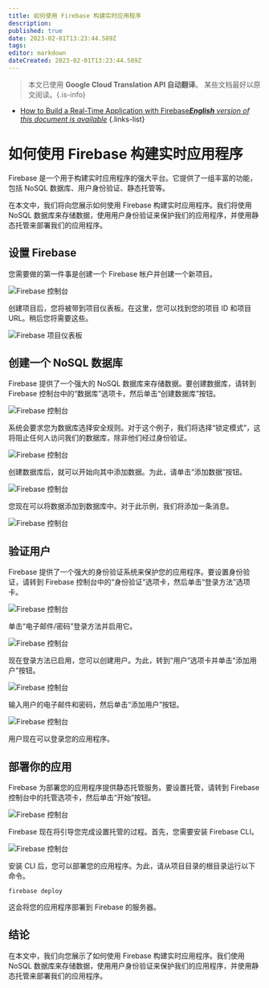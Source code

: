 ```yaml
---
title: 如何使用 Firebase 构建实时应用程序
description: 
published: true
date: 2023-02-01T13:23:44.589Z
tags: 
editor: markdown
dateCreated: 2023-02-01T13:23:44.589Z
---
```


> 本文已使用 **Google Cloud Translation API 自动翻译**。
某些文档最好以原文阅读。{.is-info}

- [How to Build a Real-Time Application with Firebase***English** version of this document is available*](/en/Knowledge-base/Common/how-to-build-a-real-time-application-with-firebase)
{.links-list}



# 如何使用 Firebase 构建实时应用程序

Firebase 是一个用于构建实时应用程序的强大平台。它提供了一组丰富的功能，包括 NoSQL 数据库、用户身份验证、静态托管等。

在本文中，我们将向您展示如何使用 Firebase 构建实时应用程序。我们将使用 NoSQL 数据库来存储数据，使用用户身份验证来保护我们的应用程序，并使用静态托管来部署我们的应用程序。

## 设置 Firebase

您需要做的第一件事是创建一个 Firebase 帐户并创建一个新项目。

![Firebase 控制台](https://i.imgur.com/aVORi4k.png)

创建项目后，您将被带到项目仪表板。在这里，您可以找到您的项目 ID 和项目 URL。稍后您将需要这些。

![Firebase 项目仪表板](https://i.imgur.com/5bF9IyG.png)

## 创建一个 NoSQL 数据库

Firebase 提供了一个强大的 NoSQL 数据库来存储数据。要创建数据库，请转到 Firebase 控制台中的“数据库”选项卡，然后单击“创建数据库”按钮。

![Firebase 控制台](https://i.imgur.com/pZhCkYE.png)

系统会要求您为数据库选择安全规则。对于这个例子，我们将选择“锁定模式”，这将阻止任何人访问我们的数据库，除非他们经过身份验证。

![Firebase 控制台](https://i.imgur.com/W0zJgwc.png)

创建数据库后，就可以开始向其中添加数据。为此，请单击“添加数据”按钮。

![Firebase 控制台](https://i.imgur.com/V0CgqEH.png)

您现在可以将数据添加到数据库中。对于此示例，我们将添加一条消息。

![Firebase 控制台](https://i.imgur.com/TGiuk72.png)

## 验证用户

Firebase 提供了一个强大的身份验证系统来保护您的应用程序。要设置身份验证，请转到 Firebase 控制台中的“身份验证”选项卡，然后单击“登录方法”选项卡。

![Firebase 控制台](https://i.imgur.com/3vHKTGi.png)

单击“电子邮件/密码”登录方法并启用它。

![Firebase 控制台](https://i.imgur.com/ZU6kCbJ.png)

现在登录方法已启用，您可以创建用户。为此，转到“用户”选项卡并单击“添加用户”按钮。

![Firebase 控制台](https://i.imgur.com/XgbG0z7.png)

输入用户的电子邮件和密码，然后单击“添加用户”按钮。

![Firebase 控制台](https://i.imgur.com/V0CgqEH.png)

用户现在可以登录您的应用程序。

## 部署你的应用

Firebase 为部署您的应用程序提供静态托管服务。要设置托管，请转到 Firebase 控制台中的托管选项卡，然后单击“开始”按钮。

![Firebase 控制台](https://i.imgur.com/7DpjkZI.png)

Firebase 现在将引导您完成设置托管的过程。首先，您需要安装 Firebase CLI。

![Firebase 控制台](https://i.imgur.com/l0G9UO4.png)

安装 CLI 后，您可以部署您的应用程序。为此，请从项目目录的根目录运行以下命令。

```
firebase deploy
```

这会将您的应用程序部署到 Firebase 的服务器。

## 结论

在本文中，我们向您展示了如何使用 Firebase 构建实时应用程序。我们使用 NoSQL 数据库来存储数据，使用用户身份验证来保护我们的应用程序，并使用静态托管来部署我们的应用程序。